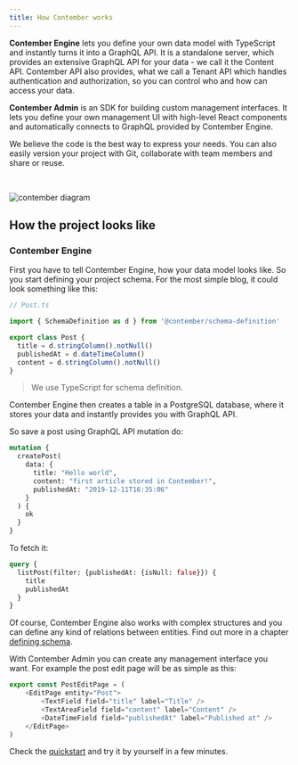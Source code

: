```yaml
---
title: How Contember works
---
```


**Contember Engine** lets you define your own data model with TypeScript and instantly turns it into a GraphQL API. It is a standalone server, which provides an extensive GraphQL API for your data - we call it the Content API. Contember API also provides, what we call a Tenant API which handles authentication and authorization, so you can control who and how can access your data.

**Contember Admin** is an SDK for building custom management interfaces. It lets you define your own management UI with high-level React components and automatically connects to GraphQL provided by Contember Engine.

We believe the code is the best way to express your needs. You can also easily version your project with Git, collaborate with team members and share or reuse.

<br />

![contember diagram](/assets/contember-diagram.svg)

<!--
TODO:
MISSING PROJECTS
PICTURE OF CONTEMBER API SERVER, POSTGRES DB AND MULTIPLE CLIENTS
THE CONTEMBER API SERVER SQUARE CONTAINS SUB-SQUARES = PROJECTS & TENANT API
PROJECTS SUB SQUARE CONTAINS BLOG SUBSQUARE
BLOG SUB SQUARE CONTAINS CONTENT API AND SYSTEM API
POSSIBLE INCLUDE WALL AS AUTHORIZATION LAYER``
-->

## How the project looks like


### Contember Engine

First you have to tell Contember Engine, how your data model looks like. So you start defining your project schema. For the most simple blog, it could look something like this:

```typescript
// Post.ts

import { SchemaDefinition as d } from '@contember/schema-definition'

export class Post {
  title = d.stringColumn().notNull()
  publishedAt = d.dateTimeColumn()
  content = d.stringColumn().notNull()
}
```

> We use TypeScript for schema definition.

Contember Engine then creates a table in a PostgreSQL database, where it stores your data and instantly provides you with GraphQL API.

So save a post using GraphQL API mutation do:
```graphql
mutation {
  createPost(
    data: {
      title: "Hello world",
      content: "first article stored in Contember!",
      publishedAt: "2019-12-11T16:35:06"
    }
  ) {
    ok
  }
}
```

<!--
MAYBE PICTURE OF CLIENT SENDING GRAPHQL QUERY TO CONTEMBER API AND CONTEMBER API SENDING SQL QUERY TO POSTGRES DB
SEE https://hasura.io/rstatic/dist/f7a4cfcf2813970ee1350efc9d748c79.gif
-->

To fetch it:

```graphql
query {
  listPost(filter: {publishedAt: {isNull: false}}) {
    title
    publishedAt
  }
}
```
Of course, Contember Engine also works with complex structures and you can define any kind of relations between entities. Find out more in a chapter [defining schema](schema/overview.md).

With Contember Admin you can create any management interface you want. For example the post edit page will be as simple as this:

```typescript jsx
export const PostEditPage = (
    <EditPage entity="Post">
        <TextField field="title" label="Title" />
        <TextAreaField field="content" label="Content" />
        <DateTimeField field="publishedAt" label="Published at" />
    </EditPage>
)
```

Check the [quickstart](intro/quickstart.mdx) and try it by yourself in a few minutes.
